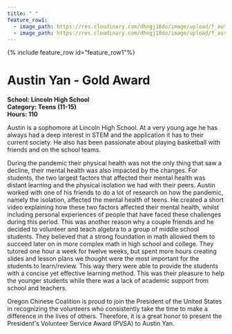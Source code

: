```yaml
---
title: " "
feature_row1:
  - image_path: https://res.cloudinary.com/dhngj18do/image/upload/f_auto,q_auto/v1/images/pvsa/2021_Austin_Yan
  - image_path: https://res.cloudinary.com/dhngj18do/image/upload/f_auto,q_auto/v1/images/activities/year_2021
---
```


{% include feature_row id="feature_row1"%}

# Austin Yan - Gold Award

**School: Lincoln High School**  
**Category: Teens (11-15)**  
**Hours: 110**  

Austin is a sophomore at Lincoln High School. At a very young age he has always had a deep interest in STEM and the application it has to their current society. He also has been passionate about playing basketball with friends and on the school teams.

During the pandemic their physical health was not the only thing that saw a decline, their mental health was also impacted by the changes. For students, the two largest factors that affected their mental health was distant learning and the physical isolation we had with their peers. Austin worked with one of his friends to do a lot of research on how the pandemic, namely the isolation, affected the mental health of teens. He created a short video explaining how these two factors affected their mental health, whilst including personal experiences of people that have faced these challenges during this period. This was another reason why a couple friends and he decided to volunteer and teach algebra to a group of middle school students. They believed that a strong foundation in math allowed them to succeed later on in more complex math in high school and college. They tutored one hour a week for twelve weeks, but spent more hours creating slides and lesson plans we thought were the most important for the students to learn/review. This way thery were able to provide the students with a concise yet effective learning method. This was their pleasure to help the younger students while there was a lack of academic support from school and teachers.

Oregon Chinese Coalition is proud to join the President of the United States in recognizing the volunteers who consistently take the time to make a difference in the lives of others. Therefore, it is a great honor to present the President's Volunteer Service Award (PVSA) to Austin Yan.
